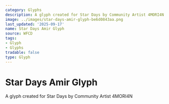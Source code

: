 ```yaml
---
category: Glyphs
description: A glyph created for Star Days by Community Artist 4MORI4N
image: ../images/star-days-amir-glyph-be6d0843aa.png
last_updated: '2025-09-17'
name: Star Days Amir Glyph
source: WFCD
tags:
- Glyph
- Glyphs
tradable: false
type: Glyph
---
```


# Star Days Amir Glyph

A glyph created for Star Days by Community Artist 4MORI4N

